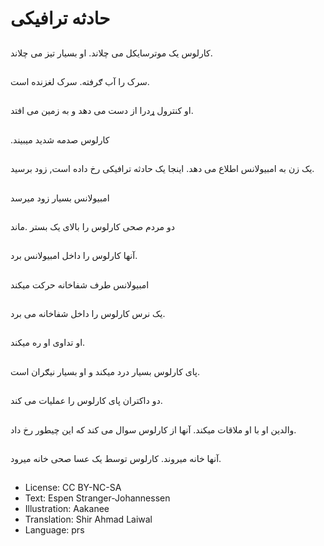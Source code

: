 # حادثه ترافيکی

##
کارلوس یک موترسايکل می چلاند. او بسيار تيز می چلاند.

##
سرک را آب ګرفته. سرک لغزنده است.

##
او کنترول ړدرا از دست می دهد و به زمين می افتد.

##
.کارلوس صدمه شديد میبيند

##
یک زن به امبيولانس اطلاع می دهد. اينجا يک حادثه ترافيکی رخ داده است, زود برسيد.

##
امبيولانس بسيار زود ميرسد

##
دو مردم صحی کارلوس را بالای یک بستر .ماند

##
آنها کارلوس را داخل امبيولانس برد.

##
امبيولانس طرف شفاخانه حرکت ميکند

##
يک نرس کارلوس را داخل شفاخانه می برد.

##
او تداوی او ره ميکند.

##
پای کارلوس بسيار درد ميکند و او بسيار نيګران است.

##
دو داکتران پای کارلوس را عمليات می کند.

##
والدين او با او ملاقات ميکند. آنها از کارلوس سوال می کند که اين چیطور رخ داد.

##
 آنها خانه ميروند. کارلوس توسط يک عسا صحی خانه ميرود.

##
* License: CC BY-NC-SA
* Text: Espen Stranger-Johannessen
* Illustration: Aakanee
* Translation: Shir Ahmad Laiwal
* Language: prs
